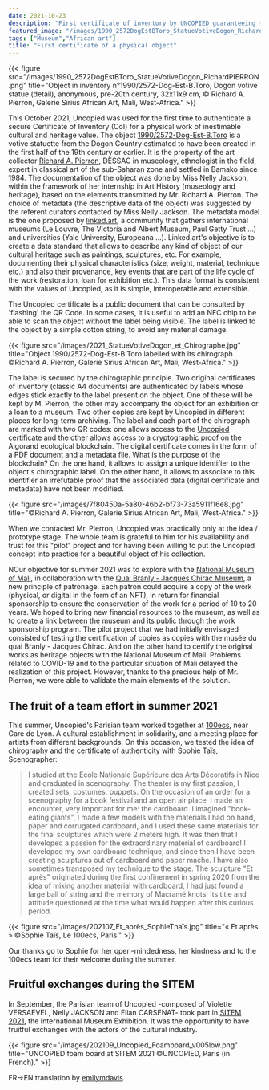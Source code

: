 ```yaml
---
date: 2021-10-23
description: "First certificate of inventory by UNCOPIED guaranteeing the uniqueness and the origin of a physical work of heritage and cultural value."
featured_image: "/images/1990_2572DogEstBToro_StatueVotiveDogon_RichardPIERRON.png"
tags: ["Museum","African art"]
title: "First certificate of a physical object"
---
```


{{< figure src="/images/1990_2572DogEstBToro_StatueVotiveDogon_RichardPIERRON.png" title="Object in inventory n°1990/2572-Dog-Est-B.Toro, Dogon votive statue (detail), anonymous, pre-20th century, 32x11x9 cm, © Richard A. Pierron, Galerie Sirius African Art, Mali, West-Africa." >}}

This October 2021, Uncopied was used for the first time to authenticate a secure Certificate of Inventory (CoI) for a physical work of inestimable cultural and heritage value. The object [1990/2572-Dog-Est-B.Toro](https://api.uncopied.art/c/v/P) is a votive statuette from the Dogon Country estimated to have been created in the first half of the 19th century or earlier. It is the property of the art collector [Richard A. Pierron](https://www.lemonde.fr/afrique/article/2021/02/12/au-mali-les-tresors-du-collectionneur-d-art-richard-pierron_6069786_3212.html), DESSAC in museology, ethnologist in the field, expert in classical art of the sub-Saharan zone and settled in Bamako since 1984. The documentation of the object was done by Miss Nelly Jackson, within the framework of her internship in Art History (museology and heritage), based on the elements transmitted by Mr. Richard A. Pierron. The choice of metadata (the descriptive data of the object) was suggested by the referent curators contacted by Miss Nelly Jackson. The metadata model is the one proposed by [linked.art](https://linked.art/), a community that gathers international museums (Le Louvre, The Victoria and Albert Museum, Paul Getty Trust ...) and universities (Yale University, Europeana ...). Linked.art's objective is to create a data standard that allows to describe any kind of object of our cultural heritage such as paintings, sculptures, etc. For example, documenting their physical characteristics (size, weight, material, technique etc.) and also their provenance, key events that are part of the life cycle of the work (restoration, loan for exhibition etc.). This data format is consistent with the values of Uncopied, as it is simple, interoperable and extensible.


The Uncopied certificate is a public document that can be consulted by 'flashing' the QR Code. In some cases, it is useful to add an NFC chip to be able to scan the object without the label being visible. The label is linked to the object by a simple cotton string, to avoid any material damage.

{{< figure src="/images/2021_StatueVotiveDogon_et_Chirographe.jpg" title="Object 1990/2572-Dog-Est-B.Toro labelled with its chirograph ©Richard A. Pierron, Galerie Sirius African Art, Mali, West-Africa." >}}


The label is secured by the chirographic principle. Two original certificates of inventory (classic A4 documents) are authenticated by labels whose edges stick exactly to the label present on the object. One of these will be kept by M. Pierron, the other may accompany the object for an exhibition or a loan to a museum. Two other copies are kept by Uncopied in different places for long-term archiving. The label and each part of the chirograph are marked with two QR codes: one allows access to the [Uncopied certificate](https://api.uncopied.art/c/v/P) and the other allows access to a [cryptographic proof](https://algoexplorer.io/tx/GPO36HDLBVDNENTYDI5OWEEOPVZV6ZYBVDWWWMWAENZDQKOMEHBQ) on the Algorand ecological blockchain. The digital certificate comes in the form of a PDF document and a metadata file. What is the purpose of the blockchain? On the one hand, it allows to assign a unique identifier to the object's chirographic label. On the other hand, it allows to associate to this identifier an irrefutable proof that the associated data (digital certificate and metadata) have not been modified.

{{< figure src="/images/7f80450a-5a80-46b2-bf73-73a5911f16e8.jpg" title="©Richard A. Pierron, Galerie Sirius African Art, Mali, West-Africa." >}}

When we contacted Mr. Pierron, Uncopied was practically only at the idea / prototype stage. The whole team is grateful to him for his availability and trust for this "pilot" project and for having been willing to put the Uncopied concept into practice for a beautiful object of his collection.

NOur objective for summer 2021 was to explore with the [National Museum of Mali](https://musee-national-mali.org/), in collaboration with the [Quai Branly - Jacques Chirac Museum](https://www.quaibranly.fr/), a new principle of patronage. Each patron could acquire a copy of the work (physical, or digital in the form of an NFT), in return for financial sponsorship to ensure the conservation of the work for a period of 10 to 20 years. We hoped to bring new financial resources to the museum, as well as to create a link between the museum and its public through the work sponsorship program. The pilot project that we had initially envisaged consisted of testing the certification of copies as copies with the musée du quai Branly - Jacques Chirac. And on the other hand to certify the original works as heritage objects with the National Museum of Mali. Problems related to COVID-19 and to the particular situation of Mali delayed the realization of this project. However, thanks to the precious help of Mr. Pierron, we were able to validate the main elements of the solution.

## The fruit of a team effort in summer 2021
This summer, Uncopied's Parisian team worked together at [100ecs](https://100ecs.fr/), near Gare de Lyon. A cultural establishment in solidarity, and a meeting place for artists from different backgrounds. On this occasion, we tested the idea of chirography and the certificate of authenticity with Sophie Taïs, Scenographer:

> I studied at the Ecole Nationale Supérieure des Arts Décoratifs in Nice and graduated in scenography. The theater is my first passion, I created sets, costumes, puppets. On the occasion of an order for a scenography for a book festival and an open air place, I made an encounter, very important for me: the cardboard. I imagined "book-eating giants", I made a few models with the materials I had on hand, paper and corrugated cardboard, and I used these same materials for the final sculptures which were 2 meters high. It was then that I developed a passion for the extraordinary material of cardboard! I developed my own cardboard technique, and since then I have been creating sculptures out of cardboard and paper mache. I have also sometimes transposed my technique to the stage. The sculpture "Et après" originated during the first confinement in spring 2020 from the idea of mixing another material with cardboard, I had just found a large ball of string and the memory of Macramé knots! Its title and attitude questioned at the time what would happen after this curious period.

{{< figure src="/images/202107_Et_après_SophieThaïs.jpg" title="« Et après » ©Sophie Taïs, Le 100ecs, Paris." >}}

Our thanks go to Sophie for her open-mindedness, her kindness and to the 100ecs team for their welcome during the summer.

## Fruitful exchanges during the SITEM

In September, the Parisian team of Uncopied -composed of Violette VERSAEVEL, Nelly JACKSON and Elian CARSENAT- took part in [SITEM 2021](https://www.sitem.fr/), the International Museum Exhibition. It was the opportunity to have fruitful exchanges with the actors of the cultural industry.

{{< figure src="/images/202109_Uncopied_Foamboard_v005low.png" title="UNCOPIED foam board at SITEM 2021 ©UNCOPIED, Paris (in French)." >}}

FR->EN translation by [emilymdavis](https://www.fiverr.com/emilymdavis).